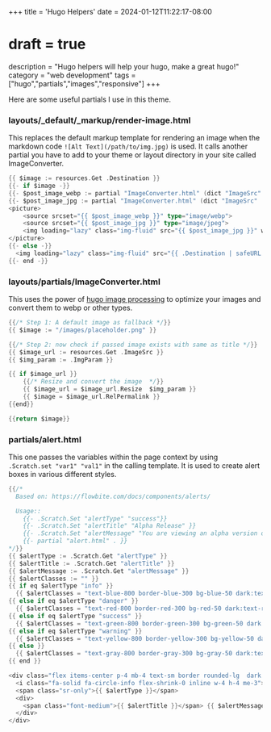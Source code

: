 +++
title = 'Hugo Helpers'
date = 2024-01-12T11:22:17-08:00
# draft = true
description = "Hugo helpers will help your hugo, make a great hugo!"
category = "web development"
tags = ["hugo","partials","images","responsive"]
+++

Here are some useful partials I use in this theme.

### layouts/\_default/\_markup/render-image.html

This replaces the default markup template for rendering an image when the markdown code `![Alt Text](/path/to/img.jpg)` is used. It calls another partial you have to add to your theme or layout directory in your site called ImageConverter.

```go
{{ $image := resources.Get .Destination }}
{{- if $image -}}
{{- $post_image_webp := partial "ImageConverter.html" (dict "ImageSrc" .Destination "ImgParam" (printf "%dx%d webp q100" $image.Width $image.Height)) -}}
{{- $post_image_jpg := partial "ImageConverter.html" (dict "ImageSrc" .Destination "ImgParam" (printf "%dx%d jpg q100" $image.Width $image.Height)) -}}
<picture>
    <source srcset="{{ $post_image_webp }}" type="image/webp">
    <source srcset="{{ $post_image_jpg }}" type="image/jpeg">
    <img loading="lazy" class="img-fluid" src="{{ $post_image_jpg }}" width="{{ $image.Width }}" height="{{ $image.Height  }}" {{ with .Text}} alt="{{ . }}" {{ else }} alt="{{ .Page.Title }}" {{ end }} {{ with .Title}} title="{{ . }}"{{ end }}>
</picture>
{{- else -}}
  <img loading="lazy" class="img-fluid" src="{{ .Destination | safeURL }}" {{ with .Text}} alt="{{ . }}" {{ else }} alt="{{ .Page.Title }}" {{ end }} {{ with .Title}} title="{{ . }}"{{ end }} />
{{- end -}}
```

### layouts/partials/ImageConverter.html

This uses the power of [hugo image processing](https://gohugo.io/content-management/image-processing/) to optimize your images and convert them to webp or other types.

```go
{{/* Step 1: A default image as fallback */}}
{{ $image := "/images/placeholder.png" }}

{{/* Step 2: now check if passed image exists with same as title */}}
{{ $image_url := resources.Get .ImageSrc }}
{{ $img_param := .ImgParam }}

{{ if $image_url }}
    {{/* Resize and convert the image  */}}
    {{ $image_url = $image_url.Resize  $img_param }}
    {{ $image = $image_url.RelPermalink }}
{{end}}

{{return $image}}
```

### partials/alert.html

This one passes the variables within the page context by using `.Scratch.set "var1" "val1"` in the calling template. It is used to create alert boxes in various different styles.

```go
{{/*
  Based on: https://flowbite.com/docs/components/alerts/

  Usage::
    {{- .Scratch.Set "alertType" "success"}}
    {{- .Scratch.Set "alertTitle" "Alpha Release" }}
    {{- .Scratch.Set "alertMessage" "You are viewing an alpha version of this site redesign. Things may be broken at times or just in a state of flux." }}
    {{- partial "alert.html" . }}
*/}}
{{ $alertType := .Scratch.Get "alertType" }}
{{ $alertTitle := .Scratch.Get "alertTitle" }}
{{ $alertMessage := .Scratch.Get "alertMessage" }}
{{ $alertClasses := "" }}
{{ if eq $alertType "info" }}
  {{ $alertClasses = "text-blue-800 border-blue-300 bg-blue-50 dark:text-blue-400 dark:border-blue-800" }}
{{ else if eq $alertType "danger" }}
  {{ $alertClasses = "text-red-800 border-red-300 bg-red-50 dark:text-red-400 dark:border-red-800" }}
{{ else if eq $alertType "success" }}
  {{ $alertClasses = "text-green-800 border-green-300 bg-green-50 dark:text-green-400 dark:border-green-800" }}
{{ else if eq $alertType "warning" }}
  {{ $alertClasses = "text-yellow-800 border-yellow-300 bg-yellow-50 dark:text-yellow-400 dark:border-yellow-800" }}
{{ else }}
  {{ $alertClasses = "text-gray-800 border-gray-300 bg-gray-50 dark:text-gray-400 dark:border-gray-800" }}
{{ end }}

<div class="flex items-center p-4 mb-4 text-sm border rounded-lg  dark:bg-gray-800 {{ $alertClasses }}" role="alert">
  <i class="fa-solid fa-circle-info flex-shrink-0 inline w-4 h-4 me-3"></i>
  <span class="sr-only">{{ $alertType }}</span>
  <div>
    <span class="font-medium">{{ $alertTitle }}</span> {{ $alertMessage }}
  </div>
</div>
```
